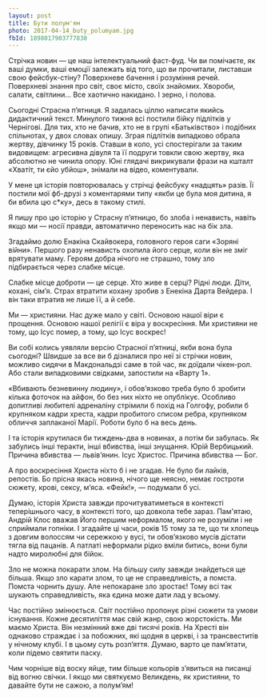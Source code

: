 ```yaml
---
layout: post
title: Бути полум'ям
photo: 2017-04-14_buty_polumyam.jpg
fbId: 1898017903777830
---
```


Стрічка новин — це наш інтелектуальний фаст-фуд. Чи ви помічаєте, як ваші думки, ваші емоції залежать від того, що ви прочитали, листавши свою фейсбук-стіну? Поверхневе бачення і розуміння речей. Поверхневі знання про світ, своє місто, своїх знайомих. Хвороби, салати, світлини... Все хаотично накидано. І зерно, і полова.

<!--more-->

Сьогодні Страсна п’ятниця. Я задалась ціллю написати якийсь дидактичний текст. Минулого тижня всі постили бійку підлітків у Чернігові. Для тих, хто не бачив, хто не в групі «Батьківство» і подібних спільнотах, у двох словах опишу. Зграя підлітків випадково обрала жертву, дівчинку 15 років. Ставши в коло, усі спостерігали за таким видовищем: агресивна дівуля та її подруги товкли свою жертву, яка абсолютно не чинила опору. Юні глядачі викрикували фрази на кшталт «Хватіт, ти єйо убйош», знімали на відео, коментували.

У мене ця історія повторювалась у стрічці фейсбуку «надцять» разів. Її постили мої фб-друзі з коментарями типу «якби це була моя дитина, я би вбила цю с*ку», десь в такому стилі.

Я пишу про цю історію у Страсну п’ятницю, бо злоба і ненависть, навіть якщо ми — носії правди, автоматично переносить нас на бік зла.

Згадаймо долю Енакіна Скайвокера, головного героя саги «Зоряні війни». Першого разу ненависть охопила його серце, коли він не зміг врятувати маму. Героям добра нічого не страшно, тому зло підбирається через слабке місце.

Слабке місце доброти — це серце. Хто живе в серці? Рідні люди. Діти, кохані, сім’я. Страх втратити кохану зробив з Енекіна Дарта Вейдера. І він таки втратив не лише її, а й себе.

Ми — християни. Нас дуже мало у світі. Основою нашої віри є прощення. Основою нашої релігії є віра у воскресіння. Ми християни не тому, що Ісус помер, а тому, що Ісус воскрес!

Ви собі колись уявляли версію Страсної п’ятниці, якби вона була сьогодні? Швидше за все ви б дізналися про неї зі стрічки новин, можливо сидячи в Макдональдзі саме в той час, як доїдали чікен-рол. Або стали випадковими свідками, запостили на «Варту 1».

«Вбивають безневинну людину», і обов’язково треба було б зробити кілька фоточок на айфон, бо без них ніхто не опублікує. Особливо допитливі любителі адреналіну стрімили б похід на Голгофу, робили б крупняком кадри хреста, кадри пробитого списом ребра, крупняком обличчя заплаканої Марії. Роботи було б на весь день.

І та історія крутилася би тиждень-два в новинах, а потім би забулась. Як забулись інші теракти, інші вбивства, інші знущання. Юрій Вербицький. Причина вбивства — львів’янин. Ісус Христос. Причина вбивства — Бог.

А про воскресіння Христа ніхто б і не згадав. Не було би лайків, репостів. Бо прісна якась новина, нічого ще неясно, немає гостроти сюжету, крові, сексу, м’яса. «Фейк!», — подумали б усі.

Думаю, історія Христа завжди прочитуватиметься в контексті теперішнього часу, в контексті того, що довкола тебе зараз. Пам'ятаю, Андрій Клос вважав Його першим неформалом, якого не розуміли і не сприймали гопніки. І згадайте ці часи, років 15 тому за те, що ти хлопець з довгим волоссям чи сережкою у вусі, ти обов’язково мусів дістати тягла від пацанів. А патлаті неформали рідко вміли битись, вони були надто миролюбні для бійок.

Зло не можна покарати злом. На більшу силу завжди знайдеться ще більша. Якщо зло карати злом, то це не справедливість, а помста. Помста чорнить душу. Але непокаране зло зростає! Тому всі так шукають справедливість, яка єдина може дати лад у всьому.

Час постійно змінюється. Світ постійно пропонує різні сюжети та умови існування. Кожне десятиліття має свій жанр, свою жорстокість. Ми маємо Христа. Він незмінний вже дві тисячі років. На Хресті він однаково страждає і за побожних, які щодня в церкві, і за трансвеститів у нічному клубі. І в цьому суть розп’яття. Думаю, варто це пам’ятати, коли підемо святити паску.

Чим чорніше від воску яйце, тим більше кольорів з’явиться на писанці від вогню свічки. І якщо ми святкуємо Великдень, як християни, то давайте бути не сажою, а полум’ям!
